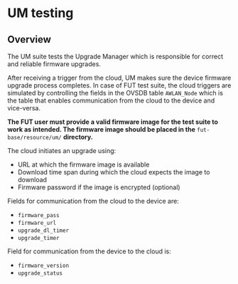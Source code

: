 # UM testing

## Overview

The UM suite tests the Upgrade Manager which is responsible for correct and reliable firmware upgrades.

After receiving a trigger from the cloud, UM makes sure the device firmware upgrade process completes. In case of FUT
test suite, the cloud triggers are simulated by controlling the fields in the OVSDB table `AWLAN_Node` which is the
table that enables communication from the cloud to the device and vice-versa.

**The FUT user must provide a valid firmware image for the test suite to work as intended. The firmware image should be
placed in the** `fut-base/resource/um/` **directory.**

The cloud initiates an upgrade using:

- URL at which the firmware image is available
- Download time span during which the cloud expects the image to download
- Firmware password if the image is encrypted (optional)

Fields for communication from the cloud to the device are:

- `firmware_pass`
- `firmware_url`
- `upgrade_dl_timer`
- `upgrade_timer`

Field for communication from the device to the cloud is:

- `firmware_version`
- `upgrade_status`
